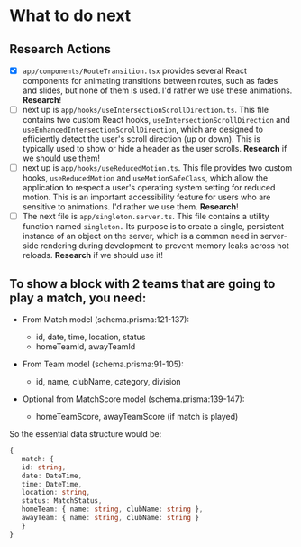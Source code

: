 # What to do next

## Research Actions

- [x] `app/components/RouteTransition.tsx` provides several React components for animating transitions between routes, such as fades and slides, but none of them is used. I'd rather we use these animations. **Research**!
- [ ] next up is `app/hooks/useIntersectionScrollDirection.ts`. This file contains two custom React hooks, `useIntersectionScrollDirection` and `useEnhancedIntersectionScrollDirection`, which are designed to efficiently detect the user's scroll direction (up or down). This is typically used to show or hide a header as the user scrolls. **Research** if we should use them!
- [ ] next up is `app/hooks/useReducedMotion.ts`. This file provides two custom hooks, `useReducedMotion` and `useMotionSafeClass`, which allow the application to respect a user's operating system setting for reduced motion. This is an important accessibility feature for users who are sensitive to animations. I'd rather we use them. **Research**!
- [ ] The next file is `app/singleton.server.ts`. This file contains a utility function named `singleton.` Its purpose is to create a single, persistent instance of an object on the server, which is a common need in server-side rendering during development to prevent memory leaks across hot reloads. **Research** if we should use it!

## To show a block with 2 teams that are going to play a match, you need:

- From Match model (schema.prisma:121-137):
   - id, date, time, location, status
   - homeTeamId, awayTeamId

- From Team model (schema.prisma:91-105):
   - id, name, clubName, category, division

- Optional from MatchScore model (schema.prisma:139-147):
   - homeTeamScore, awayTeamScore (if match is played)

So the essential data structure would be:

```ts
{
   match: {
   id: string,
   date: DateTime,
   time: DateTime,
   location: string,
   status: MatchStatus,
   homeTeam: { name: string, clubName: string },
   awayTeam: { name: string, clubName: string }
   }
}
```

